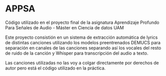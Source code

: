 # APPSA
Código utilizado en el proyecto final de la asignatura Aprendizaje Profundo Para Señales de Audio - Máster en Ciencia de datos UAM

Este proyecto consistión en un sistema de extracción automática de lyrics de distintas canciones utilizando los modelos preentrenados DEMUCS para separación en canales de las canciones separando así los vocales del resto de ruido de la canción y Whisper para transcripción del audio a texto.

Las canciones utilizadas no las voy a colgar directamente por derechos de autor pero está el código utilizado en la práctica.
